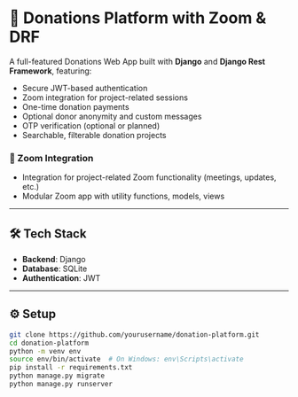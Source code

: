 # 🙌 Donations Platform with Zoom & DRF

A full-featured Donations Web App built with **Django** and **Django Rest Framework**, featuring:

- Secure JWT-based authentication
- Zoom integration for project-related sessions
- One-time donation payments
- Optional donor anonymity and custom messages
- OTP verification (optional or planned)
- Searchable, filterable donation projects

### 🧩 Zoom Integration
- Integration for project-related Zoom functionality (meetings, updates, etc.)
- Modular Zoom app with utility functions, models, views

---

## 🛠️ Tech Stack

- **Backend**: Django
- **Database**: SQLite 
- **Authentication**: JWT
---

## ⚙️ Setup

```bash
git clone https://github.com/yourusername/donation-platform.git
cd donation-platform
python -m venv env
source env/bin/activate  # On Windows: env\Scripts\activate
pip install -r requirements.txt
python manage.py migrate
python manage.py runserver
